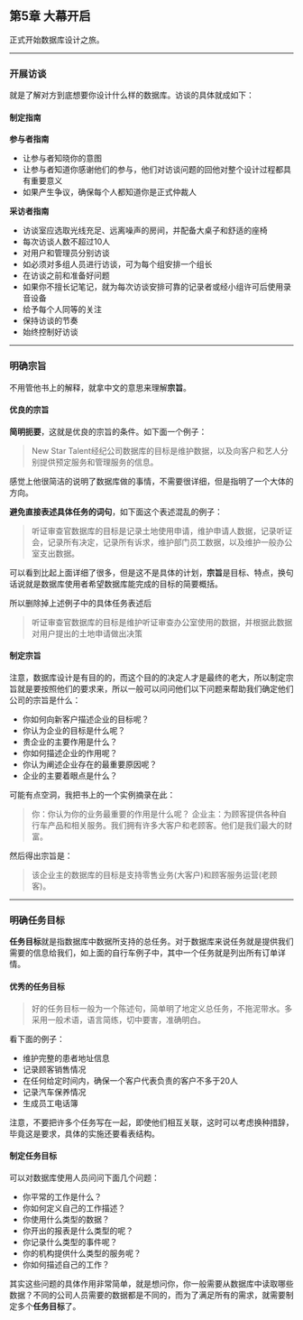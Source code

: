 ## 第5章 大幕开启 ##
正式开始数据库设计之旅。

----------

### 开展访谈 ###
就是了解对方到底想要你设计什么样的数据库。访谈的具体就成如下：
#### 制定指南 ####
**参与者指南**
- 让参与者知晓你的意图
- 让参与者知道你感谢他们的参与，他们对访谈问题的回他对整个设计过程都具有重要意义
- 如果产生争议，确保每个人都知道你是正式仲裁人

**采访者指南**
- 访谈室应选取光线充足、远离噪声的房间，并配备大桌子和舒适的座椅
- 每次访谈人数不超过10人
- 对用户和管理员分别访谈
- 如必须对多组人员进行访谈，可为每个组安排一个组长
- 在访谈之前和准备好问题
- 如果你不擅长记笔记，就为每次访谈安排可靠的记录者或经小组许可后使用录音设备
- 给予每个人同等的关注
- 保持访谈的节奏
- 始终控制好访谈

----------

### 明确宗旨 ###
不用管他书上的解释，就拿中文的意思来理解**宗旨**。
#### 优良的宗旨 ####
**简明扼要**，这就是优良的宗旨的条件。如下面一个例子：
> New Star Talent经纪公司数据库的目标是维护数据，以及向客户和艺人分别提供预定服务和管理服务的信息。

感觉上他很简洁的说明了数据库做的事情，不需要很详细，但是指明了一个大体的方向。

**避免直接表述具体任务的词句**，如下面这个表述混乱的例子：
>听证审查官数据库的目标是记录土地使用申请，维护申请人数据，记录听证会，记录所有决定，记录所有诉求，维护部门员工数据，以及维护一般办公室支出数据。

可以看到比起上面详细了很多，但是这不是具体的计划，**宗旨**是目标、特点，换句话说就是数据库使用者希望数据库能完成的目标的简要概括。

所以删除掉上述例子中的具体任务表述后
>听证审查官数据库的目标是维护听证审查办公室使用的数据，并根据此数据对用户提出的土地申请做出决策

#### 制定宗旨 ####
注意，数据库设计是有目的的，而这个目的的决定人才是最终的老大，所以制定宗旨就是要按照他们的要求来，所以一般可以问问他们以下问题来帮助我们确定他们公司的宗旨是什么：
- 你如何向新客户描述企业的目标呢？
- 你认为企业的目标是什么呢？
- 贵企业的主要作用是什么？
- 你如何描述企业的作用呢？
- 你认为阐述企业存在的最重要原因呢？
- 企业的主要着眼点是什么？

可能有点空洞，我把书上的一个实例摘录在此：
> 你：你认为你的业务最重要的作用是什么呢？
> 企业主：为顾客提供各种自行车产品和相关服务。我们拥有许多大客户和老顾客。他们是我们最大的财富。

然后得出宗旨是：
> 该企业主的数据库的目标是支持零售业务(大客户)和顾客服务运营(老顾客)。

----------
### 明确任务目标 ###
**任务目标**就是指数据库中数据所支持的总任务。对于数据库来说任务就是提供我们需要的信息给我们，如上面的自行车例子中，其中一个任务就是列出所有订单详情。

#### 优秀的任务目标 ####
> 好的任务目标一般为一个陈述句，简单明了地定义总任务，不拖泥带水。多采用一般术语，语言简练，切中要害，准确明白。

看下面的例子：
- 维护完整的患者地址信息
- 记录顾客销售情况
- 在任何给定时间内，确保一个客户代表负责的客户不多于20人
- 记录汽车保养情况
- 生成员工电话簿

注意，不要把许多个任务写在一起，即使他们相互关联，这时可以考虑换种措辞，毕竟这是要求，具体的实施还要看表结构。

#### 制定任务目标 #####
可以对数据库使用人员问问下面几个问题：
- 你平常的工作是什么？
- 你如何定义自己的工作描述？
- 你使用什么类型的数据？
- 你开出的报表是什么类型的呢？
- 你记录什么类型的事件呢？
- 你的机构提供什么类型的服务呢？
- 你如何描述自己的工作？

其实这些问题的具体作用非常简单，就是想问你，你一般需要从数据库中读取哪些数据？不同的公司人员需要的数据都是不同的，而为了满足所有的需求，就需要制定多个**任务目标**了。